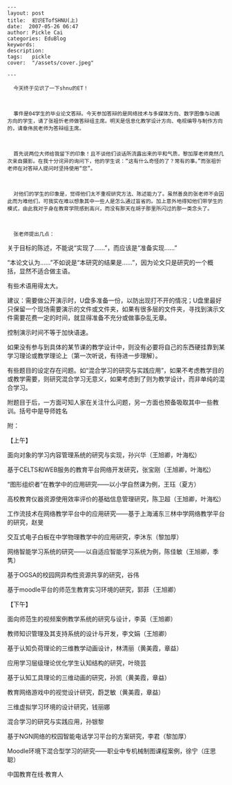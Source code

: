 
    ---
    layout: post  
    title:  初识ETofSHNU(上)  
    date:  2007-05-26 06:47  
    author: Pickle Cai  
    categories: EduBlog  
    keywords: 
    description:   
    tags:	pickle   
    cover:  "/assets/cover.jpeg"  

    ---  
    
      今天终于见识了一下shnu的ET！



      事件是04学生的毕业论文答辩。今天参加答辩的是网络技术与多媒体方向、数字图像与动画方向的学生，请了张祖忻老师做答辩组主席。明天是信息化教学设计方向、电视编导与制作方向的，请章伟民老师为答辩组主席。



      首先说两位大师给我留下的印象！且不谈他们谈话所流露出来的平和气质，黎加厚老师竟然几次亲自摄影。在我十分诧异的询问下，他的学生说：“这有什么奇怪的了？常有的事。”而张祖忻老师在对答辩人提问时坚持使用“您”。



      对他们的学生的印象是，觉得他们太不重视研究方法、陈述能力了。虽然善良的张老师不会因此而为难他们，可我实在难以想象其中一些人是怎么通过盲省的。加上意外地得知他们带学生的模式，由此我对于身在教育学院感到高兴，而没有那天在胡子那里所闪过的那一类念头了。



      张老师提出几点：





关于目标的陈述，不能说“实现了……”，而应该是“准备实现……” 

“本论文认为……”不如说是“本研究的结果是……”，因为论文只是研究的一个概括，显然不适合做主语。 

有些术语用得太大。 



建议：需要做公开演示时，U盘多准备一份，以防出现打不开的情况；U盘里最好只保留一个现场需要演示的文件或文件夹，如果有很多层的文件夹，寻找到演示文件需要花费一定的时间，就显得准备不充分或做事杂乱无章。





控制演示时间不等于加快语速。



如果没有参与到具体的某节课的教学设计中，则没有必要将自己的东西硬挂靠到某学习理论或教学理论上（第一次听说，有待进一步理解）。 



有些题目的设定存在问题。如“混合学习的研究与实践应用”，如果不考虑教学目的或教学需要，则研究混合学习无意义，如果考虑到了则为教学设计，而非单纯的混合学习。



附题目于后，一方面可知人家在关注什么问题，另一方面也预备吸取其中一些教训。括号中是导师姓名



附：



【上午】





面向对象的学习内容管理系统的研究与实现，孙兴华（王旭卿，叶海松） 

基于CELTS和WEB服务的教育平台网络开发研究，张宝刚（王旭卿，叶海松） 



“图形组织者”在教学中的应用研究——以小学自然课为例，王珏（夏方）





高校教育仪器资源使用效率评价的基础信息管理研究，陈卫超（王旭卿，叶海松）





工作流技术在网络教学平台中的应用研究——基于上海浦东三林中学网络教学平台的研究，赵旻





交互式电子白板在中学物理教学中的应用研究，李沐东（黎加厚）





网络智能学习系统的研究——以自适应智能学习系统为例，陈佳敏（王旭卿，季隽）





基于OGSA的校园网异构性资源共享的研究，谷伟





基于moodle平台的师范生教育实习环境的研究，郭菲（王旭卿）



【下午】







面向师范生的视频案例教学系统的研究与设计，李英（王旭卿）





教师知识管理及其支持系统的设计与开发，李文娟（王旭卿）





基于认知负荷理论的三维教学动画设计，林清丽（黄美霞，章益）





应用学习层级理论优化学生认知结构的研究，叶晓芸





基于认知工具理论的三维动画的研究，孙凯（黄美霞，章益）





教育网络游戏中的视觉设计研究，蔚芝敏（黄美霞，章益）





三维虚拟学习环境的设计研究，钱丽娜





混合学习的研究与实践应用，孙银黎





基于NGN网络的校园智能电话学习平台的方案研究，李君（黎加厚）





Moodle环境下混合型学习的研究——职业中专机械制图课程案例，徐宁（庄思聪）



 



		    
 中国教育在线·教育人

